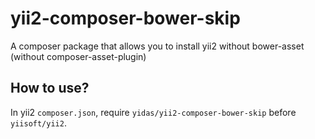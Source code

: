# yii2-composer-bower-skip

A composer package that allows you to install yii2 without bower-asset (without composer-asset-plugin)


## How to use?

In yii2 `composer.json`, require `yidas/yii2-composer-bower-skip` before `yiisoft/yii2`.
